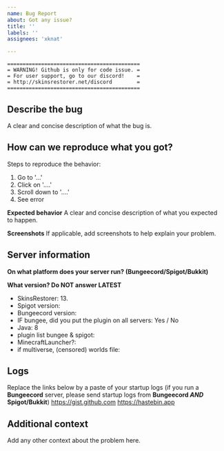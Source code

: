 ```yaml
---
name: Bug Report
about: Got any issue?
title: ''
labels: ''
assignees: 'xknat'

---
```

```
===========================================
= WARNING! Github is only for code issue. =
= For user support, go to our discord!    =
= http://skinsrestorer.net/discord        =
===========================================
```
## Describe the bug
A clear and concise description of what the bug is.

## How can we reproduce what you got?
Steps to reproduce the behavior:
1. Go to '...'
2. Click on '....'
3. Scroll down to '....'
4. See error

**Expected behavior**
A clear and concise description of what you expected to happen.

**Screenshots**
If applicable, add screenshots to help explain your problem.

## Server information

**On what platform does your server run? (Bungeecord/Spigot/Bukkit)**

**What version? Do NOT answer LATEST**
* SkinsRestorer: 13.
* Spigot version:
* Bungeecord version: 
* IF bungee, did you put the plugin on all servers: Yes / No
* Java: 8
* plugin list bungee & spigot:
* MinecraftLauncher?:
* if multiverse, (censored) worlds file:

## Logs
Replace the links below by a paste of your startup logs (if you run a **Bungeecord** server, please send startup logs from **Bungeecord *AND* Spigot/Bukkit**)
https://gist.github.com
https://hastebin.app

## Additional context
Add any other context about the problem here.
